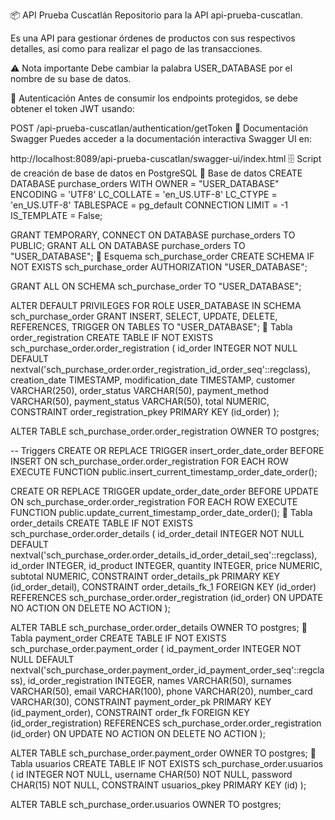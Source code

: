 📦 API Prueba Cuscatlán
Repositorio para la API api-prueba-cuscatlan.

Es una API para gestionar órdenes de productos con sus respectivos detalles, así como para realizar el pago de las transacciones.

⚠️ Nota importante
Debe cambiar la palabra USER_DATABASE por el nombre de su base de datos.

🔐 Autenticación
Antes de consumir los endpoints protegidos, se debe obtener el token JWT usando:

POST /api-prueba-cuscatlan/authentication/getToken
📑 Documentación Swagger
Puedes acceder a la documentación interactiva Swagger UI en:

http://localhost:8089/api-prueba-cuscatlan/swagger-ui/index.html
🗄️ Script de creación de base de datos en PostgreSQL
📌 Base de datos
CREATE DATABASE purchase_orders 
WITH OWNER = "USER_DATABASE" 
ENCODING = 'UTF8' 
LC_COLLATE = 'en_US.UTF-8' 
LC_CTYPE = 'en_US.UTF-8' 
TABLESPACE = pg_default 
CONNECTION LIMIT = -1 
IS_TEMPLATE = False;

GRANT TEMPORARY, CONNECT ON DATABASE purchase_orders TO PUBLIC;
GRANT ALL ON DATABASE purchase_orders TO "USER_DATABASE";
📌 Esquema sch_purchase_order
CREATE SCHEMA IF NOT EXISTS sch_purchase_order AUTHORIZATION "USER_DATABASE";

GRANT ALL ON SCHEMA sch_purchase_order TO "USER_DATABASE";

ALTER DEFAULT PRIVILEGES FOR ROLE USER_DATABASE IN SCHEMA sch_purchase_order 
GRANT INSERT, SELECT, UPDATE, DELETE, REFERENCES, TRIGGER ON TABLES TO "USER_DATABASE";
📌 Tabla order_registration
CREATE TABLE IF NOT EXISTS sch_purchase_order.order_registration (
    id_order INTEGER NOT NULL DEFAULT nextval('sch_purchase_order.order_registration_id_order_seq'::regclass),
    creation_date TIMESTAMP,
    modification_date TIMESTAMP,
    customer VARCHAR(250),
    order_status VARCHAR(50),
    payment_method VARCHAR(50),
    payment_status VARCHAR(50),
    total NUMERIC,
    CONSTRAINT order_registration_pkey PRIMARY KEY (id_order)
);

ALTER TABLE sch_purchase_order.order_registration OWNER TO postgres;

-- Triggers
CREATE OR REPLACE TRIGGER insert_order_date_order
BEFORE INSERT ON sch_purchase_order.order_registration
FOR EACH ROW
EXECUTE FUNCTION public.insert_current_timestamp_order_date_order();

CREATE OR REPLACE TRIGGER update_order_date_order
BEFORE UPDATE ON sch_purchase_order.order_registration
FOR EACH ROW
EXECUTE FUNCTION public.update_current_timestamp_order_date_order();
📌 Tabla order_details
CREATE TABLE IF NOT EXISTS sch_purchase_order.order_details (
    id_order_detail INTEGER NOT NULL DEFAULT nextval('sch_purchase_order.order_details_id_order_detail_seq'::regclass),
    id_order INTEGER,
    id_product INTEGER,
    quantity INTEGER,
    price NUMERIC,
    subtotal NUMERIC,
    CONSTRAINT order_details_pk PRIMARY KEY (id_order_detail),
    CONSTRAINT order_details_fk_1 FOREIGN KEY (id_order)
        REFERENCES sch_purchase_order.order_registration (id_order)
        ON UPDATE NO ACTION ON DELETE NO ACTION
);

ALTER TABLE sch_purchase_order.order_details OWNER TO postgres;
📌 Tabla payment_order
CREATE TABLE IF NOT EXISTS sch_purchase_order.payment_order (
    id_payment_order INTEGER NOT NULL DEFAULT nextval('sch_purchase_order.payment_order_id_payment_order_seq'::regclass),
    id_order_registration INTEGER,
    names VARCHAR(50),
    surnames VARCHAR(50),
    email VARCHAR(100),
    phone VARCHAR(20),
    number_card VARCHAR(30),
    CONSTRAINT payment_order_pk PRIMARY KEY (id_payment_order),
    CONSTRAINT order_fk FOREIGN KEY (id_order_registration)
        REFERENCES sch_purchase_order.order_registration (id_order)
        ON UPDATE NO ACTION ON DELETE NO ACTION
);

ALTER TABLE sch_purchase_order.payment_order OWNER TO postgres;
📌 Tabla usuarios
CREATE TABLE IF NOT EXISTS sch_purchase_order.usuarios (
    id INTEGER NOT NULL,
    username CHAR(50) NOT NULL,
    password CHAR(15) NOT NULL,
    CONSTRAINT usuarios_pkey PRIMARY KEY (id)
);

ALTER TABLE sch_purchase_order.usuarios OWNER TO postgres;
